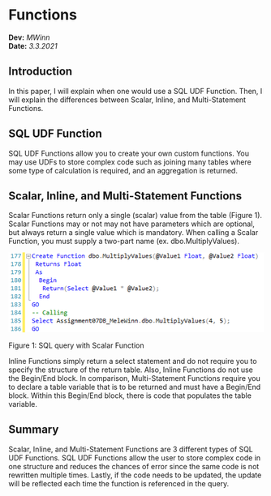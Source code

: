 # Functions
**Dev:** *MWinn*   
**Date:** *3.3.2021*

## Introduction
In this paper, I will explain when one would use a SQL UDF Function. Then, I will explain the differences between Scalar, Inline, and Multi-Statement Functions. 

## SQL UDF Function
SQL UDF Functions allow you to create your own custom functions. You may use UDFs to store complex code such as joining many tables where some type of calculation is required, and an aggregation is returned. 

## Scalar, Inline, and Multi-Statement Functions
Scalar Functions return only a single (scalar) value from the table (Figure 1).  Scalar Functions may or not may not have parameters which are optional, but always return a single value which is mandatory. When calling a Scalar Function, you must supply a two-part name (ex. dbo.MultiplyValues). 

![alt text](Figure%201.png "tooltip text")

Figure 1: SQL query with Scalar Function

Inline Functions simply return a select statement and do not require you to specify the structure of the return table. Also, Inline Functions do not use the Begin/End block. In comparison, Multi-Statement Functions require you to declare a table variable that is to be returned and must have a Begin/End block. Within this Begin/End block, there is code that populates the table variable. 

## Summary
Scalar, Inline, and Multi-Statement Functions are 3 different types of SQL UDF Functions. SQL UDF Functions allow the user to store complex code in one structure and reduces the chances of error since the same code is not rewritten multiple times. Lastly, if the code needs to be updated, the update will be reflected each time the function is referenced in the query. 

